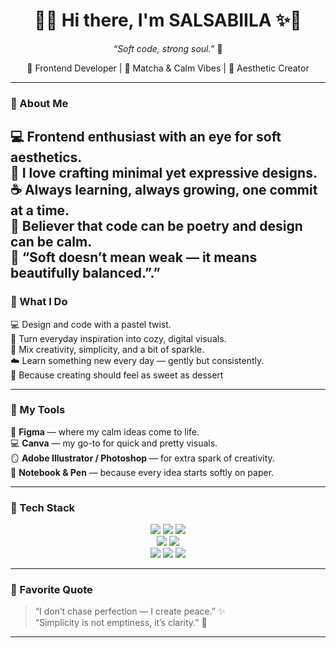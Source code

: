 <h1 align="center">🌸✨ Hi there, I'm SALSABIILA</strong> ✨🌸</h1>

<p align="center">
  <em>“Soft code, strong soul.”</em> 💖  
</p>

<p align="center">
  🌷 Frontend Developer | 🍵 Matcha & Calm Vibes | 🎀 Aesthetic Creator  
</p>

---

### 💫 About Me
💻 Frontend enthusiast with an eye for soft aesthetics.  
🌷 I love crafting minimal yet expressive designs.  
☕ Always learning, always growing, one commit at a time.  
🎨 Believer that code can be poetry and design can be calm.  
🌈 “Soft doesn’t mean weak — it means beautifully balanced.”.”  
---

### 🎀 What I Do  
💻 Design and code with a pastel twist.  
🎨 Turn everyday inspiration into cozy, digital visuals.  
🩷 Mix creativity, simplicity, and a bit of sparkle.  
☁️ Learn something new every day — gently but consistently.  
🍰 Because creating should feel as sweet as dessert

---

### 🧺 My Tools  
🎨 **Figma** — where my calm ideas come to life.  
💻 **Canva** — my go-to for quick and pretty visuals.  
🪞 **Adobe Illustrator / Photoshop** — for extra spark of creativity.  
🍰 **Notebook & Pen** — because every idea starts softly on paper.  

---

### 🌷 Tech Stack  

<p align="center">
  <img src="https://img.shields.io/badge/HTML5-ffb6c1?style=for-the-badge&logo=html5&logoColor=white"/>
  <img src="https://img.shields.io/badge/CSS3-fdb9c8?style=for-the-badge&logo=css3&logoColor=white"/>
  <img src="https://img.shields.io/badge/JavaScript-fce4ec?style=for-the-badge&logo=javascript&logoColor=black"/>
  <br/>
  <img src="https://img.shields.io/badge/React-f8bbd0?style=for-the-badge&logo=react&logoColor=white"/>
  <img src="https://img.shields.io/badge/TailwindCSS-f48fb1?style=for-the-badge&logo=tailwind-css&logoColor=white"/>
  <br/>
  <img src="https://img.shields.io/badge/Figma-ecb3c7?style=for-the-badge&logo=figma&logoColor=white"/>
  <img src="https://img.shields.io/badge/Canva-fccde5?style=for-the-badge&logo=canva&logoColor=white"/>
  <img src="https://img.shields.io/badge/VSCode-f8a5c2?style=for-the-badge&logo=visual-studio-code&logoColor=white"/>
</p>

---
  
### 🌸 Favorite Quote  
> “I don’t chase perfection — I create peace.” ✨  
> “Simplicity is not emptiness, it’s clarity.” 🌷
---

